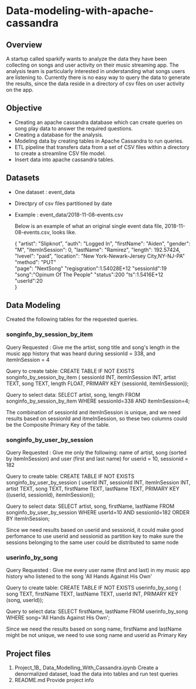 # Data-modeling-with-apache-cassandra

## Overview
A startup called sparkify wants to analyze the data they have been collecting on songs and user activity on their music streaming app. The analysis team is particularly interested in understanding what songs users are listening to. Currently there is no easy way to query the data to generate the results, since the data reside in a directory of csv files on user activity on the app. 

## Objective
- Creating an apache cassandra database which can create queries on song play data to answer the required questions.
- Creating a database for the analysis.
- Modeling data by creating tables in Apache Cassandra to run queries.
- ETL pipeline that transfers data from a set of CSV files within a directory to create a streamline CSV file model.
- Insert data into apache cassandra tables.

## Datasets
- One dataset : event_data
- Directpry of csv files partitioned by date
- Example : event_data/2018-11-08-events.csv

  Below is an example of what an original single event data file, 2018-11-08-events.csv, looks like.
  
    {
      "artist": "Slipknot", 
      "auth": "Logged In", 
      "firstName": "Aiden", 
      "gender": "M", 
      "itemInSession": 0, 
      "lastName": "Ramirez", 
      "length": 192.57424, 
      "lvevel": "paid", 
      "location": "New York-Newark-Jersey City,NY-NJ-PA"
      "method": "PUT"    
      "page": "NextSong"
      "regisgration":1.54028E+12
      "sessionId":19
      "song":"Opinum Of The People"
      "status":200
      "ts":1.5416E+12
      "userId":20    
  }

## Data Modeling
Created the following tables for the requested queries.

### songinfo_by_session_by_item
Query Requested : Give me the artist, song title and song's length in the music app history that was heard during sessionId = 338, and itemInSession = 4

Query to create table:
 CREATE TABLE IF NOT EXISTS songinfo_by_session_by_item (
            sessionId INT,
            itemInSession INT,
            artist TEXT,
            song TEXT,
            length FLOAT,
            PRIMARY KEY (sessionId, itemInSession));

Query to select data:
SELECT artist, song, length
    FROM songinfo_by_session_by_item
    WHERE
        sessionId=338 AND
        itemInSession=4;          

The combination of sessionId and itemInSession is unique, and we need results based on sessionId and itmeInSession, so these two columns could be the Composite Primary Key of the table.

### songinfo_by_user_by_session
Query Requested : Give me only the following: name of artist, song (sorted by itemInSession) and user (first and last name) for userid = 10, sessionid = 182

Query to create table:
 CREATE TABLE IF NOT EXISTS songinfo_by_user_by_session (
            userId INT,
            sessionId INT,
            itemInSession INT,
            artist TEXT,
            song TEXT,
            firstName TEXT,
            lastName TEXT,
            PRIMARY KEY ((userId, sessionId), itemInSession));
            
Query to select data:
SELECT artist, song, firstName, lastName
    FROM songinfo_by_user_by_session
    WHERE
        userId=10 AND
        sessionId=182
    ORDER BY itemInSession;
        
Since we need results based on userid and sessionid, it could make good perfomance to use userid and sessionid as partition key to make sure the sessions belonging to the same user could be distributed to same node

### userinfo_by_song
Query Requested : Give me every user name (first and last) in my music app history who listened to the song 'All Hands Against His Own'

Query to create table:
 CREATE TABLE IF NOT EXISTS userinfo_by_song (
            song TEXT,
            firstName TEXT,
            lastName TEXT,
            userId INT,
            PRIMARY KEY (song, userId));
            
Query to select data:
SELECT firstName, lastName
    FROM userinfo_by_song
    WHERE song='All Hands Against His Own';
    
Since we need the results based on song name, firstName and lastName might be not unique, we need to use song name and userid as Primary Key

## Project files
1. Project_1B_ Data_Modelling_With_Cassandra.ipynb Create a denormalized dataset, load the data into tables and run test queries
2. README.md Provide project info
